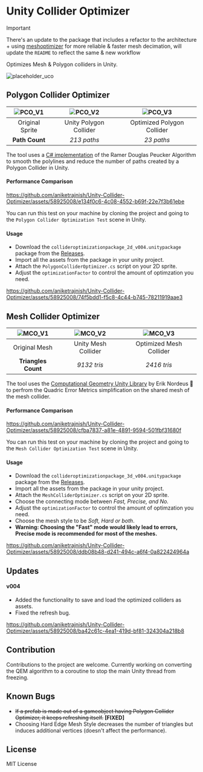 # Unity Collider Optimizer

> [!IMPORTANT]
> There's an update to the package that includes a refactor to the architecture + using [meshoptimizer](https://meshoptimizer.org/) for more reliable & faster mesh decimation, will update the `README` to reflect the same & new workflow

Optimizes Mesh & Polygon colliders in Unity.

![placeholder_uco](https://github.com/aniketrajnish/Unity-Collider-Optimizer/assets/58925008/c68a1afb-6501-40c2-a9ac-f7fefd83fed7)

## Polygon Collider Optimizer

| ![PCO_V1](https://github.com/aniketrajnish/Unity-Collider-Optimizer/assets/58925008/62a658c3-487c-4d80-b303-b96a74804a99) | ![PCO_V2](https://github.com/aniketrajnish/Unity-Collider-Optimizer/assets/58925008/cc114920-5bcd-4f06-81ad-9df9a176055d) | ![PCO_V3](https://github.com/aniketrajnish/Unity-Collider-Optimizer/assets/58925008/dfd8c63e-11ed-4a74-a2e1-45e2829f017e) |
|:---:|:---:|:---:|
| Original Sprite | Unity Polygon Collider | Optimized Polygon Collider |
|**Path Count**| *213 paths* | *23 paths* |


The tool uses a [C# implementation](https://www.codeproject.com/Articles/18936/A-C-Implementation-of-Douglas-Peucker-Line-Appro) of the Ramer Douglas Peucker Algorithm to smooth the polylines and reduce the number of paths created by a Polygon Collider in Unity.

#### Performance Comparison

https://github.com/aniketrajnish/Unity-Collider-Optimizer/assets/58925008/e134f0c6-4c08-4552-b69f-22e7f3b61ebe

You can run this test on your machine by cloning the project and going to the `Polygon Collider Optimization Test` scene in Unity.

#### Usage
* Download the `collideroptimizationpackage_2d_v004.unitypackage` package from the [Releases](https://github.com/aniketrajnish/Unity-Collider-Optimizer/releases/).
* Import all the assets from the package in your unity project.
* Attach the `PolygonColliderOptimizer.cs` script on your 2D sprite.
* Adjust the `optimizationFactor` to control the amount of optimzation you need. 

https://github.com/aniketrajnish/Unity-Collider-Optimizer/assets/58925008/74f5bdd1-f5c8-4c44-b745-78211919aae3

## Mesh Collider Optimizer 

| ![MCO_V1](https://github.com/aniketrajnish/Unity-Collider-Optimizer/assets/58925008/e23b8db9-c301-41b1-8ef0-31b2216057d6) | ![MCO_V2](https://github.com/aniketrajnish/Unity-Collider-Optimizer/assets/58925008/7a88b61c-2c35-40df-a181-23e7d0d7c05c) | ![MCO_V3](https://github.com/aniketrajnish/Unity-Collider-Optimizer/assets/58925008/06a5fb01-3c08-4a1c-bb82-2b30a534693e) |
|:---:|:---:|:---:|
| Original Mesh | Unity Mesh Collider | Optimized Mesh Collider |
|**Triangles Count**| *9132 tris* | *2416 tris* |


The tool uses the [Computational Geometry Unity Library](https://github.com/Habrador/Computational-geometry) by Erik Nordeus 🐐 to perfrom the Quadric Error Metrics simplification on the shared mesh of the mesh collider.

#### Performance Comparison

https://github.com/aniketrajnish/Unity-Collider-Optimizer/assets/58925008/cfba7837-a81e-4891-9594-501fbf31680f

You can run this test on your machine by cloning the project and going to the `Mesh Collider Optimization Test` scene in Unity.

#### Usage
* Download the `collideroptimizationpackage_3d_v004.unitypackage` package from the [Releases](https://github.com/aniketrajnish/Unity-Collider-Optimizer/releases/).
* Import all the assets from the package in your unity project.
* Attach the `MeshColliderOptimizer.cs` script on your 2D sprite.
* Choose the connecting mode between _Fast, Precise, and No._
* Adjust the `optimizationFactor` to control the amount of optimzation you need.
* Choose the mesh style to be _Soft, Hard or both_.
* **Warning: Choosing the "Fast" mode would likely lead to errors, Precise mode is recommended for most of the meshes.** 

https://github.com/aniketrajnish/Unity-Collider-Optimizer/assets/58925008/ddb08b48-d241-494c-a6f4-0a822424964a

## Updates
#### v004
* Added the functionality to save and load the optimized colliders as assets.
* Fixed the refresh bug.
  
https://github.com/aniketrajnish/Unity-Collider-Optimizer/assets/58925008/ba42c61c-4ea1-419d-bf81-324304a218b8

## Contribution
Contributions to the project are welcome. Currently working on converting the QEM algorithm to a coroutine to stop the main Unity thread from freezing.

## Known Bugs
* ~~If a prefab is made out of a gameobject having Polygon Collider Optimizer, it keeps refreshing itself.~~ **[FIXED]**
* Choosing Hard Edge Mesh Style decreases the number of triangles but induces additional vertices (doesn't affect the performance).

## License
MIT License
